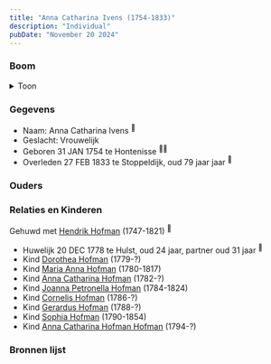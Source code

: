 ```yaml
---
title: "Anna Catharina Ivens (1754-1833)"
description: "Individual"
pubDate: "November 20 2024"
---
```


### Boom
<details><summary>Toon</summary>

![test](https://www.plantuml.com/plantuml/svg/dPLBRnen4CVl_XIZvD0JqYxx1A4aG20FAGdAevUgGePriYvU6zcc4OhuxlLcdH1CrBgvxUnu_FzvPZm-KHfBlQeOKWlAbrZY2cPuldYIOiMBeM12WfQOA-CYNAEI5WJcLCuPQRv9jTHhg4Wr8r8rlvGcaWYzNXBqOTSvmqh12mA0WP05aVSbdIyuKQhNgp3bHqSGeGr2ts3oAgKGQa8E-fnZ669TOadDryLlmjK1O0KNGH0aERp77uu7esWK6P6NHqfOiO5UTuPdw-bCQCr8roY4SDc_XZ1BOZWNN1DEbI8Vbgl5Yh4fviLqBeLICs40JLmxW_5e064UHN2dnN9fbjDVYvhNGfuJNaYwCBi-LfXlyJA0mr4qJiQ3ls25MPpz5qy7xaOJWzCEFuPjtc1wtMTI59G_rUW1d8w6HYBBNwd6Xig47JBwLEerOKmy6xBtq5CXXIu9tZj81ppo6sPmrR-jnJfmlc9A__ient2yLRyo9SRmMd17FmryzDiTkBxvRlJpm5V_hR86VRUodtUVYnLwfSMM86_3FP6bO1ubtidBfS0rneHeQToCxND4Nkd9uFAXRlyyzWTfG__XhEwr-DDU6mffYAZQ8ugzEhzfv2nFlvYPCoAnB5RxyecFl3dJpV2-ri-_g7ydbYNTBqVgLOxObgCJmArWFjfXshHIRWQOVxlkuMLUU8czp9tO5wz9ZPtBhPOTDiXEmkqFEuHQThJiscdWsCxwD7BisB4JnquTEqDsehL-c0Uh8Fpdkx0TDQwZEOAvxAuZGlRskOuOsKlWEX9aszDrfCXsZkl843enhujvfFy0)
</details>

### Gegevens
- Naam: Anna Catharina Ivens <sup><a href="../s00075/" style="text-decoration:none" title="Overlijden Hendrik Hofman 9-9-1821">:link:</a></sup>
- Geslacht: Vrouwelijk
- Geboren 31 JAN 1754 te Hontenisse <sup><a href="../s00076/" style="text-decoration:none" title="Huwelijk Hendrik Hofman en Catharina Ivens 20-12-1778">:link:</a><a href="../s00088/" style="text-decoration:none" title="Doopinschrijving Catharina Ivens 31-01-1754">:link:</a></sup>
- Overleden 27 FEB 1833 te Stoppeldijk, oud 79 jaar jaar <sup><a href="../s00087/" style="text-decoration:none" title="Overlijden Anna Catharina Ivens 27-2-1833 ">:link:</a></sup>

### Ouders

### Relaties en Kinderen

Gehuwd met [Hendrik Hofman](../i00057/) (1747-1821) <sup><a href="../s00076/" style="text-decoration:none" title="Huwelijk Hendrik Hofman en Catharina Ivens 20-12-1778">:link:</a></sup>
- Huwelijk 20 DEC 1778 te Hulst, oud 24 jaar, partner oud 31 jaar <sup><a href="../s00076/" style="text-decoration:none" title="Huwelijk Hendrik Hofman en Catharina Ivens 20-12-1778">:link:</a></sup>
- Kind [Dorothea Hofman](../i00059/) (1779-?)
- Kind [Maria Anna Hofman](../i00060/) (1780-1817)
- Kind [Anna Catharina Hofman](../i00061/) (1782-?)
- Kind [Joanna Petronella Hofman](../i00063/) (1784-1824)
- Kind [Cornelis Hofman](../i00064/) (1786-?)
- Kind [Gerardus Hofman](../i00065/) (1788-?)
- Kind [Sophia Hofman](../i00066/) (1790-1854)
- Kind [Anna Catharina Hofman Hofman](../i00067/) (1794-?)

### Bronnen lijst
